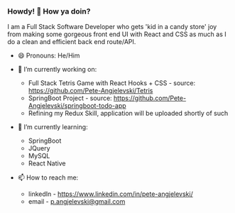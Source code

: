 ### Howdy! 👋 How ya doin?


I am a Full Stack Software Developer who gets 'kid in a candy store' joy from making some gorgeous front end UI with React and CSS as much as I do a clean and efficient back end route/API.

- 😄 Pronouns: He/Him

- 🔭 I’m currently working on:

  - Full Stack Tetris Game with React Hooks + CSS - source: https://github.com/Pete-Angjelevski/Tetris
  - SpringBoot Project - source: https://github.com/Pete-Angjelevski/springboot-todo-app
  - Refining my Redux Skill, application will be uploaded shortly of such


- 🌱 I’m currently learning:

  - SpringBoot 
  - JQuery
  - MySQL
  - React Native

- 📫 How to reach me:

  - linkedIn - https://www.linkedin.com/in/pete-angjelevski/
  - email - p.angjelevski@gmail.com

